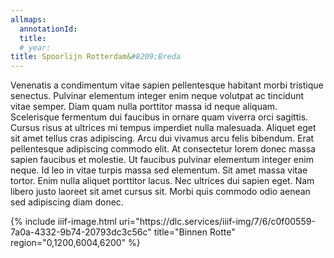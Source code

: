 ```yaml
---
allmaps:
  annotationId:
  title:
  # year:
title: Spoorlijn Rotterdam&#8209;Breda
---
```


Venenatis a condimentum vitae sapien pellentesque habitant morbi tristique senectus. Pulvinar elementum integer enim neque volutpat ac tincidunt vitae semper. Diam quam nulla porttitor massa id neque aliquam. Scelerisque fermentum dui faucibus in ornare quam viverra orci sagittis. Cursus risus at ultrices mi tempus imperdiet nulla malesuada. Aliquet eget sit amet tellus cras adipiscing. Arcu dui vivamus arcu felis bibendum. Erat pellentesque adipiscing commodo elit. At consectetur lorem donec massa sapien faucibus et molestie. Ut faucibus pulvinar elementum integer enim neque. Id leo in vitae turpis massa sed elementum. Sit amet massa vitae tortor. Enim nulla aliquet porttitor lacus. Nec ultrices dui sapien eget. Nam libero justo laoreet sit amet cursus sit. Morbi quis commodo odio aenean sed adipiscing diam donec.

<div>
{% include iiif-image.html uri="https://dlc.services/iiif-img/7/6/c0f00559-7a0a-4332-9b74-20793dc3c56c" title="Binnen Rotte" region="0,1200,6004,6200" %}
</div>
